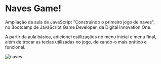 # Naves Game!

Ampliação da aula de JavaScript "Construindo o primeiro jogo de naves", no Bootcamp de JavaScript Game Developer, da Digital Innovation One.

A partir da aula básica, adicionei estilizações no menu inicial e menu final, além de trocar as teclas utilizadas no jogo, deixando-o mais prático e funcional.

![naves](https://user-images.githubusercontent.com/75039468/108000884-c4745500-6fc9-11eb-9847-44e2d2ead44a.PNG)
